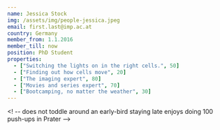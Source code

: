 ```yaml
---
name: Jessica Stock
img: /assets/img/people-jessica.jpeg
email: first.last@imp.ac.at
country: Germany
member_from: 1.1.2016
member_till: now
position: PhD Student
properties:
  - ["Switching the lights on in the right cells.", 50]
  - ["Finding out how cells move", 20]
  - ["The imaging expert", 80]
  - ["Movies and series expert", 70]
  - ["Bootcamping, no matter the weather", 30]
---
```

<! --
does not toddle around
an early-bird staying late
enjoys doing 100 push-ups in Prater
-->
